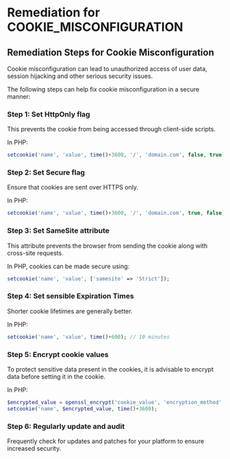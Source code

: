 # Remediation for COOKIE_MISCONFIGURATION

## Remediation Steps for Cookie Misconfiguration
Cookie misconfiguration can lead to unauthorized access of user data, session hijacking and other serious security issues.

The following steps can help fix cookie misconfiguration in a secure manner:

### Step 1: Set HttpOnly flag
This prevents the cookie from being accessed through client-side scripts.

In PHP:
```php
setcookie('name', 'value', time()+3600, '/', 'domain.com', false, true);
```

### Step 2: Set Secure flag
Ensure that cookies are sent over HTTPS only.

In PHP:
```php
setcookie('name', 'value', time()+3600, '/', 'domain.com', true, false);
```

### Step 3: Set SameSite attribute
This attribute prevents the browser from sending the cookie along with cross-site requests.

In PHP, cookies can be made secure using:
```php
setcookie('name', 'value', ['samesite' => 'Strict']);
```

### Step 4: Set sensible Expiration Times
Shorter cookie lifetimes are generally better.

In PHP:
```php
setcookie('name', 'value', time()+600); // 10 minutes
```

### Step 5: Encrypt cookie values
To protect sensitive data present in the cookies, it is advisable to encrypt data before setting it in the cookie.

In PHP:
```php
$encrypted_value = openssl_encrypt('cookie_value', 'encryption_method', 'encryption_key');
setcookie('name', $encrypted_value, time()+3600);
```

### Step 6: Regularly update and audit
Frequently check for updates and patches for your platform to ensure increased security.